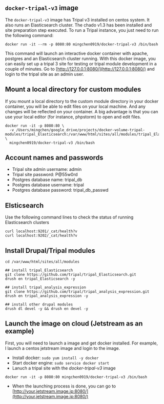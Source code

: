 ## `docker-tripal-v3` image

The `docker-tripal-v3` image has Tripal v3 installed on centos system. It
also runs an Elasticsearch cluster. The chado v1.3 has been installed and
site preparation step executed. To run a Tripal instance, you just need
to run the following command:

```
docker run -it --rm -p 8080:80 mingchen0919/docker-tripal-v3 /bin/bash
```

This command will launch an interactive docker container with apache, postgres
and an Elasticsearch cluster running. With this docker image, you can easily 
set up a tripal 3 site for testing or tripal module development in a couple
of minutes. Go to [http://127.0.0.1:8080/](http://127.0.0.1:8080/) and login
to the tripal site as an admin user.

## Mount a local directory for custom modules

If you mount a local directory to the custom module directory in your docker container,
you will be able to edit files on your local machine. And any changes will be reflected
on your container. A big advantage is that you can use your local editor (for instance, phpstorm) 
to open and edit files.

```
docker run -it -p 8080:80 \
  -v /Users/mingchen/google_drive/projects/docker-volume-tripal-modules/tripal_Elasticsearch:/var/www/html/sites/all/modules/tripal_Elasticsearch \
  mingchen0919/docker-tripal-v3 /bin/bash
```

## Account names and passwords

* Tripal site admin username: admin
* Tripal site password: P@55w0rd
* Postgres database name: tripal_db
* Postgres database username: tripal
* Postgres database password: tripal_db_passwd

## Elsticsearch

Use the following command lines to check the status of running Elasticsearch
clusters

```
curl localhost:9201/_cat/health?v
curl localhost:9202/_cat/health?v
```

## Install Drupal/Tripal modules

```
cd /var/www/html/sites/all/modules

## install tripal_Elasticsearch
git clone https://github.com/tripal/tripal_Elasticsearch.git
drush en tripal_Elasticsearch -y

## install tripal_analysis_expression
git clone https://github.com/tripal/tripal_analysis_expression.git
drush en tripal_analysis_expression -y

## install other drupal modules
drush dl devel -y && drush en devel -y
```

## Launch the image on cloud (Jetstream as an example)

First, you will need to launch a image and get docker installed. For example,
I launch a centos jetstream image and login to the image.

* Install docker: `sudo yum install -y docker`
* Start docker engine: `sudo service docker start`
* Lanuch a tripal site with the *docker-tripal-v3* image

```
docker run -it -p 8080:80 mingchen0919/docker-tripal-v3 /bin/bash
```

* When the launching process is done, you can go to [http://your.jetstream.image.ip:8080/](http://your.jetstream.image.ip:8080/)
